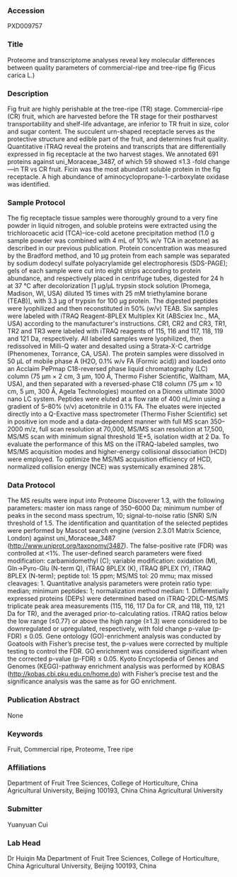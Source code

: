 ### Accession
PXD009757

### Title
Proteome and transcriptome analyses reveal key molecular differences between quality parameters of commercial-ripe and tree-ripe fig (Ficus carica L.)

### Description
Fig fruit are highly perishable at the tree-ripe (TR) stage. Commercial-ripe (CR) fruit, which are harvested before the TR stage for their postharvest transportability and shelf-life advantage, are inferior to TR fruit in size, color and sugar content. The succulent urn-shaped receptacle serves as the protective structure and edible part of the fruit, and determines fruit quality. Quantitative iTRAQ reveal the proteins and transcripts that are differentially expressed in fig receptacle at the two harvest stages. We annotated 691 proteins against uni_Moraceae_3487, of which 59 showed ≤1.3 -fold change—in TR vs CR fruit. Ficin was the most abundant soluble protein in the fig receptacle. A high abundance of aminocyclopropane-1-carboxylate oxidase was identified.

### Sample Protocol
The fig receptacle tissue samples were thoroughly ground to a very fine powder in liquid nitrogen, and soluble proteins were extracted using the trichloroacetic acid (TCA)–ice-cold acetone precipitation method (1.0 g sample powder was combined with 4 mL of 10% w/v TCA in acetone) as described in our previous publication. Protein concentration was measured by the Bradford method, and 10 μg protein from each sample was separated by sodium dodecyl sulfate polyacrylamide gel electrophoresis (SDS-PAGE); gels of each sample were cut into eight strips according to protein abundance, and respectively placed in centrifuge tubes, digested for 24 h at 37 °C after decolorization [1 μg/μL trypsin stock solution (Promega, Madison, WI, USA) diluted 15 times with 25 mM triethylamine borane (TEAB)], with 3.3 μg of trypsin for 100 μg protein. The digested peptides were lyophilized and then reconstituted in 50% (w/v) TEAB. Six samples were labeled with iTRAQ Reagent-8PLEX Multiplex Kit (ABSciex Inc., MA, USA) according to the manufacturer's instructions. CR1, CR2 and CR3, TR1, TR2 and TR3 were labeled with iTRAQ reagents of 115, 116 and 117, 118, 119 and 121 Da, respectively. All labeled samples were lyophilized, then redissolved in Milli-Q water and desalted using a Strata-X-C cartridge (Phenomenex, Torrance, CA, USA).  The protein samples were dissolved in 50 μL of mobile phase A (H2O, 0.1% w/v FA (Formic acid)) and loaded onto an Acclaim PePmap C18-reversed phase liquid chromatography (LC) column (75 μm × 2 cm, 3 μm, 100 Å, Thermo Fisher Scientific, Waltham, MA, USA), and then separated with a reversed-phase C18 column (75 μm × 10 cm, 5 μm, 300 Å, Agela Technologies) mounted on a Dionex ultimate 3000 nano LC system. Peptides were eluted at a flow rate of 400 nL/min using a gradient of 5–80% (v/v) acetonitrile in 0.1% FA. The eluates were injected directly into a Q-Exactive mass spectrometer (Thermo Fisher Scientific) set in positive ion mode and a data-dependent manner with full MS scan 350–2000 m/z, full scan resolution at 70,000, MS/MS scan resolution at 17,500, MS/MS scan with minimum signal threshold 1E+5, isolation width at 2 Da. To evaluate the performance of this MS on the iTRAQ-labeled samples, two MS/MS acquisition modes and higher-energy collisional dissociation (HCD) were employed. To optimize the MS/MS acquisition efficiency of HCD, normalized collision energy (NCE) was systemically examined 28%.

### Data Protocol
The MS results were input into Proteome Discoverer 1.3, with the following parameters: master ion mass range of 350–6000 Da; minimum number of peaks in the second mass spectrum, 10; signal-to-noise ratio (SNR) S/N threshold of 1.5. The identification and quantitation of the selected peptides were performed by Mascot search engine (version 2.3.01 Matrix Science, London) against uni_Moraceae_3487 (http://www.uniprot.org/taxonomy/3487). The false-positive rate (FDR) was controlled at <1%. The user-defined search parameters were fixed modification: carbamidomethyl (C); variable modification: oxidation (M), Gln→Pyro-Glu (N-term Q), iTRAQ 8PLEX (K), iTRAQ 8PLEX (Y), iTRAQ 8PLEX (N-term); peptide tol: 15 ppm; MS/MS tol: 20 mmu; max missed cleavages: 1. Quantitative analysis parameters were protein ratio type: median; minimum peptides: 1; normalization method median: 1. Differentially expressed proteins (DEPs) were determined based on iTRAQ-2DLC-MS/MS triplicate peak area measurements (115, 116, 117 Da for CR, and 118, 119, 121 Da for TR), and the averaged prior-to-calculating ratios. iTRAQ ratios below the low range (≤0.77) or above the high range (≥1.3) were considered to be downregulated or upregulated, respectively, with fold change p-value (p-FDR) ≤ 0.05. Gene ontology (GO)-enrichment analysis was conducted by Goatools with Fisher’s precise test, the p-values were corrected by multiple testing to control the FDR. GO enrichment was considered significant when the corrected p-value (p-FDR) ≤ 0.05. Kyoto Encyclopedia of Genes and Genomes (KEGG)-pathway enrichment analysis was performed by KOBAS (http://kobas.cbi.pku.edu.cn/home.do) with Fisher’s precise test and the significance analysis was the same as for GO enrichment.

### Publication Abstract
None

### Keywords
Fruit, Commercial ripe, Proteome, Tree ripe

### Affiliations
Department of Fruit Tree Sciences, College of Horticulture, China Agricultural University, Beijing 100193, China
China Agricultural University

### Submitter
Yuanyuan Cui

### Lab Head
Dr Huiqin Ma
Department of Fruit Tree Sciences, College of Horticulture, China Agricultural University, Beijing 100193, China


